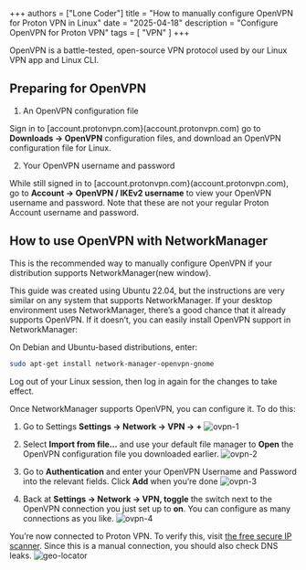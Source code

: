 +++
authors = ["Lone Coder"]
title = "How to manually configure OpenVPN for Proton VPN in Linux"
date = "2025-04-18"
description = "Configure OpenVPN for Proton VPN"
tags = [
    "VPN"
]
+++

OpenVPN is a battle-tested, open-source VPN protocol used by our Linux VPN app and Linux CLI. 

## Preparing for OpenVPN

1. An OpenVPN configuration file

Sign in to [account.protonvpn.com}(account.protonvpn.com) go to **Downloads → OpenVPN** configuration files, and download an OpenVPN configuration file for Linux.

2. Your OpenVPN username and password

While still signed in to [account.protonvpn.com}(account.protonvpn.com), go to **Account → OpenVPN / IKEv2 username** to view your OpenVPN username and password. Note that these are not your regular Proton Account username and password.

## How to use OpenVPN with NetworkManager

This is the recommended way to manually configure OpenVPN if your distribution supports NetworkManager(new window).

This guide was created using Ubuntu 22.04, but the instructions are very similar on any system that supports NetworkManager. If your desktop environment uses NetworkManager, there’s a good chance that it already supports OpenVPN. If it doesn’t, you can easily install OpenVPN support in NetworkManager:

On Debian and Ubuntu-based distributions, enter:
```bash
sudo apt-get install network-manager-openvpn-gnome
```
Log out of your Linux session, then log in again for the changes to take effect. 

Once NetworkManager supports OpenVPN, you can configure it. To do this:

1. Go to Settings **Settings → Network → VPN → +**
![ovpn-1](/images/ovpn-linux-nm-1.webp)

2. Select **Import from file…** and use your default file manager to **Open** the OpenVPN configuration file you downloaded earlier. 
![ovpn-2](/images/ovpn-linux-nm-2.webp)

3. Go to **Authentication** and enter your OpenVPN Username and Password into the relevant fields. Click **Add** when you’re done 
![ovpn-3](/images/ovpn-linux-nm-3.webp)

4. Back at **Settings → Network → VPN, toggle** the switch next to the OpenVPN connection you just set up to **on**. You can configure as many connections as you like.
![ovpn-4](/images/ovpn-linux-nm-4.webp)

You’re now connected to Proton VPN. To verify this, visit [the free secure IP scanner](https://protonvpn.com/what-is-my-ip-address). Since this is a manual connection, you should also check DNS leaks.
![geo-locator](/images/ip-geo-locator.png)